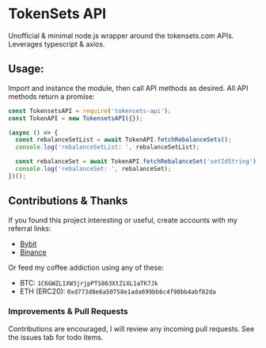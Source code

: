 # TokenSets API

Unofficial & minimal node.js wrapper around the tokensets.com APIs. Leverages typescript & axios.

## Usage:
Import and instance the module, then call API methods as desired. All API methods return a promise:
```javascript
const TokensetsAPI = require('tokensets-api');
const TokenAPI = new TokensetsAPI({});

(async () => {
  const rebalanceSetList = await TokenAPI.fetchRebalanceSets();
  console.log('rebalanceSetList: ', rebalanceSetList);

  const rebalanceSet = await TokenAPI.fetchRebalanceSet('setIdString');
  console.log('rebalanceSet: ', rebalanceSet);
})();
```

## Contributions & Thanks
If you found this project interesting or useful, create accounts with my referral links:
- [Bybit](https://www.bybit.com/en-US/register?affiliate_id=9410&language=en-US&group_id=0&group_type=1)
- [Binance](https://www.binance.com/en/register?ref=20983262)

Or feed my coffee addiction using any of these:
- BTC: `1C6GWZL1XW3jrjpPTS863XtZiXL1aTK7Jk`
- ETH (ERC20): `0xd773d8e6a50758e1ada699bb6c4f98bb4abf82da`

### Improvements & Pull Requests
Contributions are encouraged, I will review any incoming pull requests. See the issues tab for todo items.